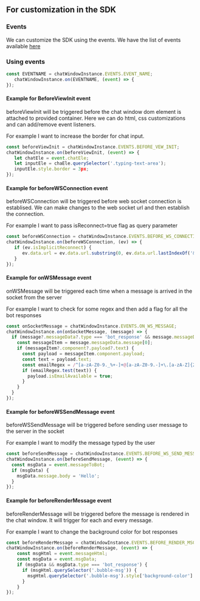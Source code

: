 ## For customization in the SDK

### Events
We can customize the SDK using the events.
We have the list of events available [here](https://koredotcom.github.io/web-kore-sdk/chatwindow/api/chatWindow.html)


### Using events
```js
const EVENTNAME = chatWindowInstance.EVENTS.EVENT_NAME;
   chatWindowInstance.on(EVENTNAME, (event) => {
});
```

#### Example for BeforeViewInit event
beforeViewInit will be triggered before the chat window dom element is attached to provided container. Here we can do html, css customizations and can add/remove event listeners.

For example I want to increase the border for chat input.
```js
const beforeViewInit = chatWindowInstance.EVENTS.BEFORE_VEW_INIT;
chatWindowInstance.on(beforeViewInit, (event) => {
   let chatEle = event.chatEle;
   let inputEle = chaEle.querySelector('.typing-text-area');
   inputEle.style.border = 3px;
});
```

#### Example for beforeWSConnection event
beforeWSConnection will be triggered before web socket connection is establised. We can make changes to the web socket url and then establish the connection.

For example I want to pass isReconnect=true flag as query parameter
```js
const beforeWSConnection = chatWindowInstance.EVENTS.BEFORE_WS_CONNECTION;
chatWindowInstance.on(beforeWSConnection, (ev) => {
   if (ev.isImplicitReconnect) {
      ev.data.url = ev.data.url.substring(0, ev.data.url.lastIndexOf('&')) + '&isReconnect=true';
   }
});
```

#### Example for onWSMessage event
onWSMessage will be triggered each time when a message is arrived in the socket from the server

For example I want to check for some regex and then add a flag for all the bot responses
```js
const onSocketMessage = chatWindowInstance.EVENTS.ON_WS_MESSAGE;
chatWindowInstance.on(onSocketMessage, (message) => {
  if (message?.messageData?.type === 'bot_response' && message.messageData?.message?.length > 0) {
    const messageItem = message.messageData.message[0];
    if (messageItem?.component?.payload?.text) {
      const payload = messageItem.component.payload;
      const text = payload.text;
      const emailRegex = /^[a-zA-Z0-9._%+-]+@[a-zA-Z0-9.-]+\.[a-zA-Z]{2,}$/;
      if (emailRegex.test(text)) {
        payload.isEmailAvailable = true;
      }
    }
  }
});
```

#### Example for beforeWSSendMessage event
beforeWSSendMessage will be triggered before sending user message to the server in the socket

For example I want to modify the message typed by the user
```js
const beforeSendMessage = chatWindowInstance.EVENTS.BEFORE_WS_SEND_MESSAGE;
chatWindowInstance.on(beforeSendMessage, (event) => {
  const msgData = event.messageToBot;
  if (msgData) {
    msgData.message.body = 'Hello';
  }
});
```

#### Example for beforeRenderMessage event
beforeRenderMessage will be triggered before the message is rendered in the chat window. It will trigger for each and every message.

For example I want to change the background color for bot responses
```js
const beforeRenderMessage = chatWindowInstance.EVENTS.BEFORE_RENDER_MSG;
chatWindowInstance.on(beforeRenderMessage, (event) => {
    const msgHtml = event.messageHtml;
    const msgData = event.msgData;
    if (msgData && msgData.type === 'bot_response') {
      if (msgHtml.querySelector('.bubble-msg')) {
        msgHtml.querySelector('.bubble-msg').style['background-color'] = 'red';
      }
    }
});
```
